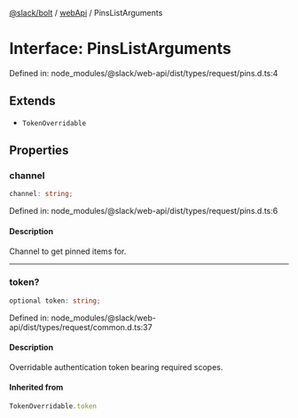[@slack/bolt](../../../../index.md) / [webApi](../index.md) / PinsListArguments

# Interface: PinsListArguments

Defined in: node\_modules/@slack/web-api/dist/types/request/pins.d.ts:4

## Extends

- `TokenOverridable`

## Properties

### channel

```ts
channel: string;
```

Defined in: node\_modules/@slack/web-api/dist/types/request/pins.d.ts:6

#### Description

Channel to get pinned items for.

***

### token?

```ts
optional token: string;
```

Defined in: node\_modules/@slack/web-api/dist/types/request/common.d.ts:37

#### Description

Overridable authentication token bearing required scopes.

#### Inherited from

```ts
TokenOverridable.token
```

